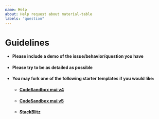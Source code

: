 ```yaml
---
name: Help
about: Help request about material-table
labels: "question"
---
```


# Guidelines

- #### Please include a demo of the issue/behavior/question you have

- #### Please try to be as detailed as possible

- #### You may fork one of the following starter templates if you would like:

  - #### [CodeSandbox mui v4](https://codesandbox.io/s/material-table-starter-template-forked-q85qi?file=/src/index.js)
  - #### [CodeSandbox mui v5](https://codesandbox.io/p/sandbox/40sye2?file=%2Fsrc%2Findex.js%3A14%2C18)
  - #### [StackBlitz](https://stackblitz.com/edit/material-table-starter-template)
